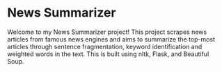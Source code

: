 # News Summarizer
Welcome to my News Summarizer project!
  This project scrapes news articles from famous news engines and aims to summarize the top-most articles through sentence fragmentation, keyword identification and weighted words in the text. 
  This is built using nltk, Flask, and Beautiful Soup. 
